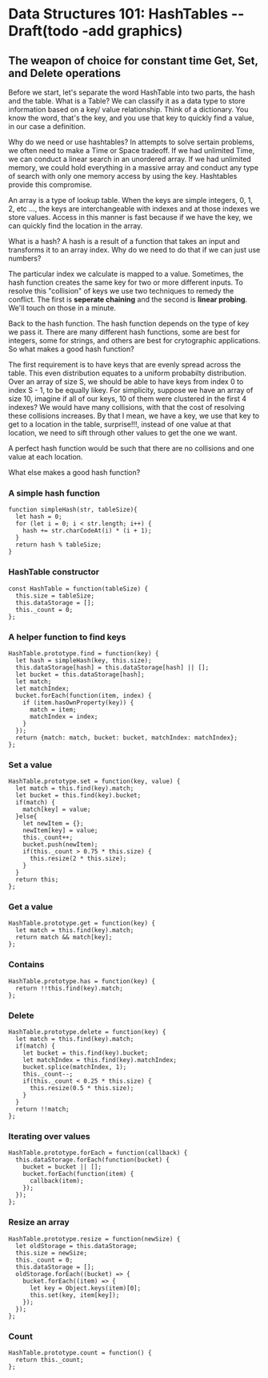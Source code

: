 # Data Structures 101: HashTables -- Draft(todo -add graphics)
## The weapon of choice for constant time Get, Set, and Delete operations

Before we start, let's separate the word HashTable into two parts, the hash and the table.
What is a Table? We can classify it as a data type to store information based on a key/ value relationship. Think of a dictionary. You know the word, that's the key, and you use that key to quickly find a value, in our case a definition.

Why do we need or use hashtables? In attempts to solve sertain problems, we often need to make a Time or Space tradeoff. If we had unlimited Time, we can conduct a linear search in an unordered array. If we had unlimited memory, we could hold everything in a massive array and conduct any type of search with only one memory access by using the key. Hashtables provide this compromise.

An array is a type of lookup table. When the keys are simple integers, 0, 1, 2, etc ..., the keys are interchangeable with indexes and at those indexes we store values. Access in this manner is fast because if we have the key, we can quickly find the location in the array. 

What is a hash? A hash is a result of a function that takes an input and transforms it to an array index. Why do we need to do that if we can just use numbers?

The particular index we calculate is mapped to a value. Sometimes, the hash function creates the same key for two or more different inputs. To resolve this "collision" of keys we use two techniques to remedy the conflict. The first is __seperate chaining__ and the second is __linear probing__. We'll touch on those in a minute.

Back to the hash function. The hash function depends on the type of key we pass it. There are many different hash functions, some are best for integers, some for strings, and others are best for crytographic applications. So what makes a good hash function?

The first requirement is to have keys that are evenly spread across the table. This even distribution equates to a uniform probabilty distribution. Over an array of size S, we should be able to have keys from index 0 to index S - 1, to be equally likey. For simplicity, suppose we have an array of size 10, imagine if all of our keys, 10 of them were clustered in the first 4 indexes? We would have many collisions, with that the cost of resolving these collisions increases. By that I mean, we have a key, we use that key to get to a location in the table, surprise!!!, instead of one value at that location, we need to sift through other values to get the one we want.

A perfect hash function would be such that there are no collisions and one value at each location.

What else makes a good hash function?  

### A simple hash function
```
function simpleHash(str, tableSize){
  let hash = 0;
  for (let i = 0; i < str.length; i++) {
    hash += str.charCodeAt(i) * (i + 1);
  }
  return hash % tableSize;
}
```

### HashTable constructor
```
const HashTable = function(tableSize) {
  this.size = tableSize;
  this.dataStorage = [];
  this._count = 0;
};
```

### A helper function to find keys
```
HashTable.prototype.find = function(key) {
  let hash = simpleHash(key, this.size);
  this.dataStorage[hash] = this.dataStorage[hash] || [];
  let bucket = this.dataStorage[hash];
  let match;
  let matchIndex;
  bucket.forEach(function(item, index) {
    if (item.hasOwnProperty(key)) {
      match = item;
      matchIndex = index;
    }
  });
  return {match: match, bucket: bucket, matchIndex: matchIndex};
};
```

### Set a value
``` 
HashTable.prototype.set = function(key, value) {
  let match = this.find(key).match;
  let bucket = this.find(key).bucket;
  if(match) {
    match[key] = value;
  }else{
    let newItem = {};
    newItem[key] = value;
    this._count++;
    bucket.push(newItem);
    if(this._count > 0.75 * this.size) {
      this.resize(2 * this.size);
    }
  }
  return this;
};
```

### Get a value
```
HashTable.prototype.get = function(key) {
  let match = this.find(key).match;
  return match && match[key];
};

```
### Contains
```
HashTable.prototype.has = function(key) {
  return !!this.find(key).match;
};
```

### Delete
```
HashTable.prototype.delete = function(key) {
  let match = this.find(key).match;
  if(match) {
    let bucket = this.find(key).bucket;
    let matchIndex = this.find(key).matchIndex;
    bucket.splice(matchIndex, 1);
    this._count--;
    if(this._count < 0.25 * this.size) {
      this.resize(0.5 * this.size);
    }
  }
  return !!match;
};
```

### Iterating over values
```
HashTable.prototype.forEach = function(callback) {
  this.dataStorage.forEach(function(bucket) {
    bucket = bucket || [];
    bucket.forEach(function(item) {
      callback(item);
    });
  });
};
```

### Resize an array
```
HashTable.prototype.resize = function(newSize) {
  let oldStorage = this.dataStorage;
  this.size = newSize;
  this._count = 0;
  this.dataStorage = [];
  oldStorage.forEach((bucket) => {
    bucket.forEach((item) => {
      let key = Object.keys(item)[0];
      this.set(key, item[key]);
    });
  });
};
```

### Count
```
HashTable.prototype.count = function() {
  return this._count;
};
```
